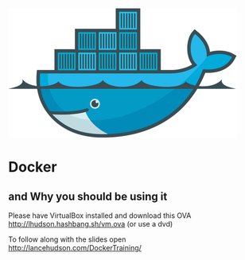 ![Docker Logo](images/docker-whale-home-logo.png "Docker")
# Docker
## and Why you should be using it

Please have VirtualBox installed and download this OVA
http://lhudson.hashbang.sh/vm.ova (or use a dvd)

To follow along with the slides open
http://lancehudson.com/DockerTraining/
